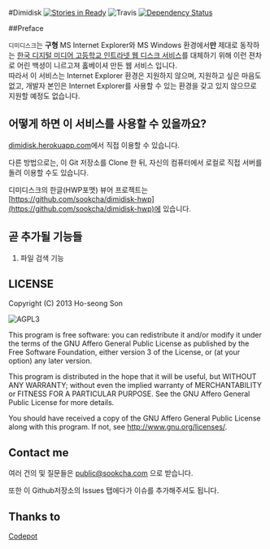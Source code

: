 #Dimidisk
[![Stories in Ready](https://badge.waffle.io/sookcha/dimidisk.png?label=ready&title=Ready)](https://waffle.io/sookcha/dimidisk)
![Travis](https://travis-ci.org/sookcha/Dimidisk.svg)
[![Dependency Status](https://gemnasium.com/sookcha/Dimidisk.svg)](https://gemnasium.com/sookcha/Dimidisk)

##Preface

`디미디스크`는 **구형** MS Internet Explorer와 MS Windows 환경에서**만** 제대로 동작하는
[한국 디지털 미디어 고등학교 인트라넷 웹 디스크 서비스](http://disk.dimigo.hs.kr)를
대체하기 위해 이런 젼차로 어린 백셩이 니르고져 홇베이셔 만든 웹 서비스 입니다.  
따라서 이 서비스는 Internet Explorer 환경은 지원하지 않으며, 지원하고 싶은 마음도 없고,
개발자 본인은 Internet Explorer를 사용할 수 있는 환경을 갖고 있지 않으므로 지원할 예정도 없습니다.

## 어떻게 하면 이 서비스를 사용할 수 있을까요?
[dimidisk.herokuapp.com](http://dimidisk.herokuapp.com)에서 직접 이용할 수 있습니다.

다른 방법으로는, 이 Git 저장소를 Clone 한 뒤, 자신의 컴퓨터에서 로컬로 직접 서버를 돌려 이용할 수도 있습니다.

디미디스크의 한글(HWP포맷) 뷰어 프로젝트는 [https://github.com/sookcha/dimidisk-hwp](https://github.com/sookcha/dimidisk-hwp)에 있습니다.

## 곧 추가될 기능들

1. 파일 검색 기능


## LICENSE

Copyright (C) 2013 Ho-seong Son

![AGPL3](http://www.gnu.org/graphics/agplv3-155x51.png)

This program is free software: you can redistribute it and/or modify
it under the terms of the GNU Affero General Public License as published by
the Free Software Foundation, either version 3 of the License, or
(at your option) any later version.

This program is distributed in the hope that it will be useful,
but WITHOUT ANY WARRANTY; without even the implied warranty of
MERCHANTABILITY or FITNESS FOR A PARTICULAR PURPOSE.  See the
GNU Affero General Public License for more details.

You should have received a copy of the GNU Affero General Public License
along with this program.  If not, see <http://www.gnu.org/licenses/>.

## Contact me

여러 건의 및 질문들은 [public@sookcha.com](mailto:public@sookcha.com) 으로 받습니다.

또한 이 Github저장소의 Issues 탭에다가 이슈를 추가해주셔도 됩니다.

## Thanks to

[Codepot](cpsoft.kr)
